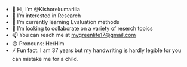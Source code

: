 - 👋 Hi, I’m @Kishorekumarilla
- 👀 I’m interested in Research
- 🌱 I’m currently learning Evaluation methods
- 💞️ I’m looking to collaborate on a variety of reserch topics
- 📫 You can reach me at  mygreenlife17@gmail.com
- 😄 Pronouns: He/Him
- ⚡ Fun fact: I am 37 years but my handwriting is hardly legible for you can mistake me for a child. 

<!---
Kishorekumarilla/Kishorekumarilla is a ✨ special ✨ repository because its `README.md` (this file) appears on your GitHub profile.
You can click the Preview link to take a look at your changes.
--->
